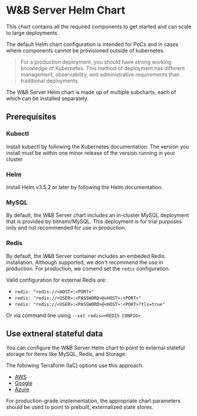 # W&B Server Helm Chart

This chart contains all the required components to get started and can scale to
large deployments.

The default Helm chart configuration is intended for PoCs and in cases where components cannot be provisioned outside of kubernetes.
 
> For a production deployment, you should have strong working knowledge of Kubernetes. This method of deployment has different management, observability,
> and administrative requirements than traditional deployments.

The W&B Server Helm chart is made up of multiple subcharts, each of which can be
installed separately.

## Prerequisites

### Kubectl

Install kubectl by following the Kubernetes documentation. The version you
install must be within one minor release of the version running in your cluster

### Helm

Install Helm v3.5.2 or later by following the Helm documentation.

### MySQL

By default, the W&B Server chart includes an in-cluster MySQL deployment that is
provided by bitnami/MySQL. This deployment is for trial purposes only and not
recommended for use in production.

### Redis

By default, the W&B Server container includes an embeded Redis installation.
Although supported, we don't recommend the use in production.
For production, we comend set the `redis` configuration.

Valid configuration for external Redis are:

- `redis: "redis://<HOST>:<PORT>"`
- `redis: "redis://<USER>:<PASSWORD>@<HOST>:<PORT>"`
- `redis: "redis://<USER>:<PASSWORD>@<HOST>:<PORT>?tls=true"`

Or via command line using `--set redis=<REDIS CONFIG>`


## Use extneral stateful data

You can configure the W&B Server Helm chart to point to external stateful
storage for items like MySQL, Redis, and Storage.

The following Terraform (IaC) options use this approach.

- [AWS](https://github.com/wandb/terraform-aws-wandb)
- [Google](https://github.com/wandb/terraform-google-wandb)
- [Azure](https://github.com/wandb/terraform-azurerm-wandb)

For production-grade implementation, the appropriate chart parameters should be
used to point to prebuilt, externalized state stores.
